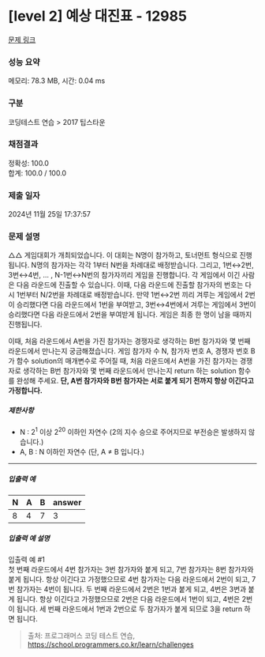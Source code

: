 # [level 2] 예상 대진표 - 12985 

[문제 링크](https://school.programmers.co.kr/learn/courses/30/lessons/12985?language=java#) 

### 성능 요약

메모리: 78.3 MB, 시간: 0.04 ms

### 구분

코딩테스트 연습 > 2017 팁스타운

### 채점결과

정확성: 100.0<br/>합계: 100.0 / 100.0

### 제출 일자

2024년 11월 25일 17:37:57

### 문제 설명

<p>△△ 게임대회가 개최되었습니다. 이 대회는 N명이 참가하고, 토너먼트 형식으로 진행됩니다. N명의 참가자는 각각 1부터 N번을 차례대로 배정받습니다. 그리고, 1번↔2번, 3번↔4번, ... , N-1번↔N번의 참가자끼리 게임을 진행합니다. 각 게임에서 이긴 사람은 다음 라운드에 진출할 수 있습니다. 이때, 다음 라운드에 진출할 참가자의 번호는 다시 1번부터 N/2번을 차례대로 배정받습니다. 만약 1번↔2번 끼리 겨루는 게임에서 2번이 승리했다면 다음 라운드에서 1번을 부여받고, 3번↔4번에서 겨루는 게임에서 3번이 승리했다면 다음 라운드에서 2번을 부여받게 됩니다. 게임은 최종 한 명이 남을 때까지 진행됩니다.</p>

<p>이때, 처음 라운드에서 A번을 가진 참가자는 경쟁자로 생각하는 B번 참가자와 몇 번째 라운드에서 만나는지 궁금해졌습니다. 게임 참가자 수 N, 참가자 번호 A, 경쟁자 번호 B가 함수 solution의 매개변수로 주어질 때, 처음 라운드에서 A번을 가진 참가자는 경쟁자로 생각하는 B번 참가자와 몇 번째 라운드에서 만나는지 return 하는 solution 함수를 완성해 주세요. <strong>단, A번 참가자와 B번 참가자는 서로 붙게 되기 전까지 항상 이긴다고 가정합니다.</strong></p>

<h5>제한사항</h5>

<ul>
<li>N : 2<sup>1</sup> 이상 2<sup>20</sup> 이하인 자연수 (2의 지수 승으로 주어지므로 부전승은 발생하지 않습니다.)</li>
<li>A, B : N 이하인 자연수 (단, A ≠ B 입니다.)</li>
</ul>

<hr>

<h5>입출력 예</h5>
<table class="table">
        <thead><tr>
<th>N</th>
<th>A</th>
<th>B</th>
<th>answer</th>
</tr>
</thead>
        <tbody><tr>
<td>8</td>
<td>4</td>
<td>7</td>
<td>3</td>
</tr>
</tbody>
      </table>
<h5>입출력 예 설명</h5>

<p>입출력 예 #1<br>
첫 번째 라운드에서 4번 참가자는 3번 참가자와 붙게 되고, 7번 참가자는 8번 참가자와 붙게 됩니다. 항상 이긴다고 가정했으므로 4번 참가자는 다음 라운드에서 2번이 되고, 7번 참가자는 4번이 됩니다. 두 번째 라운드에서 2번은 1번과 붙게 되고, 4번은 3번과 붙게 됩니다. 항상 이긴다고 가정했으므로 2번은 다음 라운드에서 1번이 되고, 4번은 2번이 됩니다. 세 번째 라운드에서 1번과 2번으로 두 참가자가 붙게 되므로 3을 return 하면 됩니다.</p>


> 출처: 프로그래머스 코딩 테스트 연습, https://school.programmers.co.kr/learn/challenges